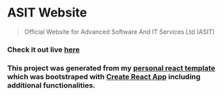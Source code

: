 # ASIT Website

> Official Website for Advanced Software And IT Services Ltd (ASIT)

### Check it out live [here](https://asit-website.netlify.app/)

### This project was generated from my [personal react template](https://github.com/rahi-khan/React-Template-Pro) which was bootstraped with [Create React App](https://create-react-app.dev/) including additional functionalities.
